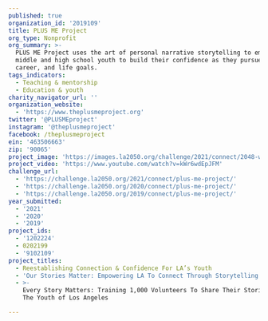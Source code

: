 ```yaml
---
published: true
organization_id: '2019109'
title: PLUS ME Project
org_type: Nonprofit
org_summary: >-
  PLUS ME Project uses the art of personal narrative storytelling to empower
  middle and high school youth to build their confidence as they pursue college,
  career, and life goals.
tags_indicators:
  - Teaching & mentorship
  - Education & youth
charity_navigator_url: ''
organization_website:
  - 'https://www.theplusmeproject.org'
twitter: '@PLUSMEproject'
instagram: '@theplusmeproject'
facebook: /theplusmeproject
ein: '463506663'
zip: '90065'
project_image: 'https://images.la2050.org/challenge/2021/connect/2048-wide/plus-me-project.jpg'
project_video: 'https://www.youtube.com/watch?v=kWr6wdEpJFM'
challenge_url:
  - 'https://challenge.la2050.org/2021/connect/plus-me-project/'
  - 'https://challenge.la2050.org/2020/connect/plus-me-project/'
  - 'https://challenge.la2050.org/2019/connect/plus-me-project/'
year_submitted:
  - '2021'
  - '2020'
  - '2019'
project_ids:
  - '1202224'
  - 0202199
  - '9102109'
project_titles:
  - Reestablishing Connection & Confidence For LA’s Youth
  - 'Our Stories Matter: Empowering LA To Connect Through Storytelling'
  - >-
    Every Story Matters: Training 1,000 Volunteers To Share Their Stories With
    The Youth of Los Angeles

---
```


